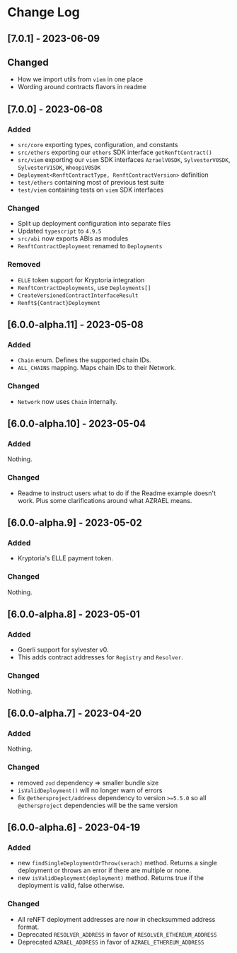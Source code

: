 # Change Log

## [7.0.1] - 2023-06-09

## Changed

- How we import utils from `viem` in one place
- Wording around contracts flavors in readme

## [7.0.0] - 2023-06-08

### Added

- `src/core` exporting types, configuration, and constants
- `src/ethers` exporting our `ethers` SDK interface `getRenftContract()`
- `src/viem` exporting our `viem` SDK interfaces `AzraelV0SDK`, `SylvesterV0SDK`, `SylvesterV1SDK`, `WhoopiV0SDK`
- `Deployment<RenftContractType, RenftContractVersion>` definition
- `test/ethers` containing most of previous test suite
- `test/viem` containing tests on `viem` SDK interfaces

### Changed

- Split up deployment configuration into separate files
- Updated `typescript` to `4.9.5`
- `src/abi` now exports ABIs as modules
- `RenftContractDeployment` renamed to `Deployments`

### Removed

- `ELLE` token support for Kryptoria integration
- `RenftContractDeployments`, use `Deployments[]`
- `CreateVersionedContractInterfaceResult`
- `Renft${Contract}Deployment`

## [6.0.0-alpha.11] - 2023-05-08

### Added

- `Chain` enum. Defines the supported chain IDs.
- `ALL_CHAINS` mapping. Maps chain IDs to their Network.

### Changed

- `Network` now uses `Chain` internally.

## [6.0.0-alpha.10] - 2023-05-04

### Added

Nothing.

### Changed

- Readme to instruct users what to do if the Readme example doesn't work. Plus some clarifications around what AZRAEL means.

## [6.0.0-alpha.9] - 2023-05-02

### Added

- Kryptoria's ELLE payment token.

### Changed

Nothing.

## [6.0.0-alpha.8] - 2023-05-01

### Added

- Goerli support for sylvester v0.
- This adds contract addresses for `Registry` and `Resolver`.

### Changed

Nothing.

## [6.0.0-alpha.7] - 2023-04-20

### Added

Nothing.

### Changed

- removed `zod` dependency => smaller bundle size
- `isValidDeployment()` will no longer warn of errors
- fix `@ethersproject/address` dependency to version `>=5.5.0` so all `@ethersproject` dependencies will be the same version

## [6.0.0-alpha.6] - 2023-04-19

### Added

- new `findSingleDeploymentOrThrow(serach)` method. Returns a single deployment or throws an error if there are multiple or none.
- new `isValidDeployment(deployment)` method. Returns true if the deployment is valid, false otherwise.

### Changed

- All reNFT deployment addresses are now in checksummed address format.
- Deprecated `RESOLVER_ADDRESS` in favor of `RESOLVER_ETHEREUM_ADDRESS`
- Deprecated `AZRAEL_ADDRESS` in favor of `AZRAEL_ETHEREUM_ADDRESS`
